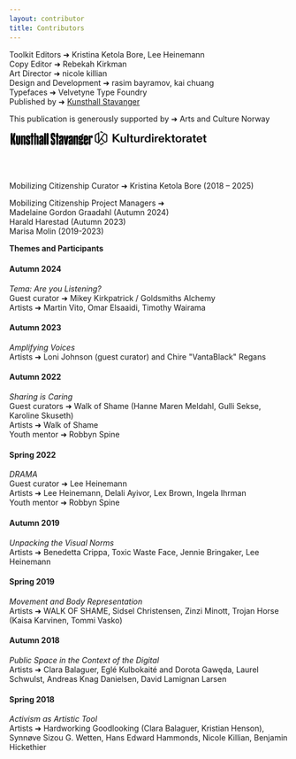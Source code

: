 ```yaml
---
layout: contributor
title: Contributors
---
```


Toolkit Editors &#10140; Kristina Ketola Bore, Lee Heinemann  
Copy Editor &#10140; Rebekah Kirkman  
Art Director &#10140; nicole killian  
Design and Development &#10140; rasim bayramov, kai chuang  
Typefaces &#10140; Velvetyne Type Foundry  
Published by &#10140; [Kunsthall Stavanger](https://kunsthallstavanger.no/)  


This publication is generously supported by &#10140; Arts and Culture Norway

<img src="img/KS-Logo-2025.svg" alt="KS Logo" width="30%">
<img src="img/Kulturdirektoratet_svart.svg" alt="Kulturdirektoratet Logo" width="40%">

<br><br>

Mobilizing Citizenship Curator &#10140; Kristina Ketola Bore (2018 – 2025)


Mobilizing Citizenship Project Managers &#10140;     
Madelaine Gordon Graadahl (Autumn 2024)  
Harald Harestad (Autumn 2023)  
Marisa Molin (2019-2023)  


**Themes and Participants**

#### Autumn 2024  
*Tema: Are you Listening?*  
Guest curator &#10140; Mikey Kirkpatrick / Goldsmiths Alchemy  
Artists &#10140; Martin Vito, Omar Elsaaidi, Timothy Wairama


#### Autumn 2023  
*Amplifying Voices*  
Artists &#10140; Loni Johnson (guest curator) and Chire "VantaBlack" Regans 


#### Autumn 2022  
*Sharing is Caring*  
Guest curators &#10140; Walk of Shame (Hanne Maren Meldahl, Gulli Sekse, Karoline Skuseth)  
Artists &#10140; Walk of Shame  
Youth mentor &#10140; Robbyn Spine


#### Spring 2022  
*DRAMA*  
Guest curator &#10140; Lee Heinemann  
Artists &#10140; Lee Heinemann, Delali Ayivor, Lex Brown, Ingela Ihrman  
Youth mentor &#10140; Robbyn Spine


#### Autumn 2019  
*Unpacking the Visual Norms*  
Artists &#10140; Benedetta Crippa, Toxic Waste Face, Jennie Bringaker, Lee Heinemann


#### Spring 2019   
*Movement and Body Representation*  
Artists &#10140; WALK OF SHAME, Sidsel Christensen, Zinzi Minott, Trojan Horse (Kaisa Karvinen, Tommi Vasko)


#### Autumn 2018  
*Public Space in the Context of the Digital*    
Artists &#10140; Clara Balaguer, Eglé Kulbokaité and Dorota Gawęda, Laurel Schwulst, Andreas Knag Danielsen, David Lamignan Larsen


#### Spring 2018  
*Activism as Artistic Tool*  
Artists &#10140; Hardworking Goodlooking (Clara Balaguer, Kristian Henson), Synnøve Sizou G. Wetten, Hans Edward Hammonds, Nicole Killian, Benjamin Hickethier